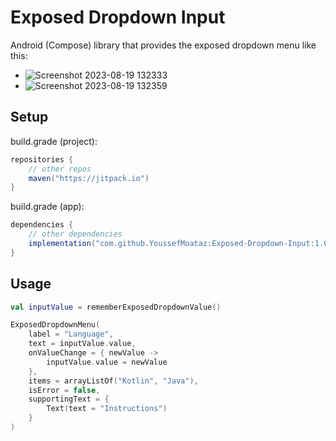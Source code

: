 # Exposed Dropdown Input
Android (Compose) library that provides the exposed dropdown menu like this:
- ![Screenshot 2023-08-19 132333](https://github.com/YoussefMoataz/Exposed-Dropdown-Input/assets/50296580/7ac1561a-533b-47bd-9b50-a8ba668dc2be)
- ![Screenshot 2023-08-19 132359](https://github.com/YoussefMoataz/Exposed-Dropdown-Input/assets/50296580/cc8eb126-72fd-48a2-b629-36b626b3e4cb)

## Setup
build.grade (project):
``` gradle
repositories {
    // other repos
    maven("https://jitpack.io")
}
```

build.grade (app):
``` gradle
dependencies {
    // other dependencies
    implementation("com.github.YoussefMoataz:Exposed-Dropdown-Input:1.0.0")
}
```

## Usage
``` Kotlin
val inputValue = rememberExposedDropdownValue()

ExposedDropdownMenu(
    label = "Language",
    text = inputValue.value,
    onValueChange = { newValue ->
        inputValue.value = newValue
    },
    items = arrayListOf("Kotlin", "Java"),
    isError = false,
    supportingText = {
        Text(text = "Instructions")
    }
)
```

